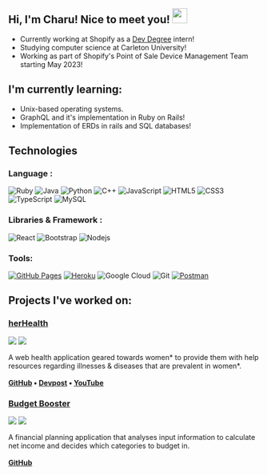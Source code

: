 ## Hi, I'm Charu! Nice to meet you! <img src="https://raw.githubusercontent.com/aemmadi/aemmadi/master/wave.gif" width="30px">

- Currently working at Shopify as a [Dev Degree](https://devdegree.ca/) intern!
- Studying computer science at Carleton University!
- Working as part of Shopify's Point of Sale Device Management Team starting May 2023!

## I'm currently learning:
- Unix-based operating systems.
- GraphQL and it's implementation in Ruby on Rails!
- Implementation of ERDs in rails and SQL databases!

## Technologies

### Language :
![Ruby](https://img.shields.io/badge/ruby-%23CC342D.svg?style=for-the-badge&logo=ruby&logoColor=white)
![Java](https://img.shields.io/badge/java-%23ED8B00.svg?style=for-the-badge&logo=java&logoColor=white)
![Python](https://img.shields.io/badge/python-3670A0?style=for-the-badge&logo=python&logoColor=ffdd54)
![C++](https://img.shields.io/badge/c++-%2300599C.svg?style=for-the-badge&logo=c%2B%2B&logoColor=white)
![JavaScript](https://img.shields.io/badge/javascript-%23323330.svg?style=for-the-badge&logo=javascript&logoColor=%23F7DF1E)
![HTML5](https://img.shields.io/badge/-HTML5-E34F26?style=flat-square&logo=html5&logoColor=white)
![CSS3](https://img.shields.io/badge/-CSS3-1572B6?style=flat-square&logo=css3)
![TypeScript](https://img.shields.io/badge/-TypeScript-007ACC?style=flat-square&logo=typescript)
![MySQL](https://img.shields.io/badge/mysql-%2300f.svg?style=for-the-badge&logo=mysql&logoColor=white)

### Libraries & Framework :

![React](https://img.shields.io/badge/-React-black?style=flat-square&logo=react)
![Bootstrap](https://img.shields.io/badge/-Bootstrap-563D7C?style=flat-square&logo=bootstrap)
![Nodejs](https://img.shields.io/badge/-Nodejs-black?style=flat-square&logo=Node.js)

### Tools:

<a href="#"><img alt="GitHub Pages" src="https://img.shields.io/badge/GitHub%20Pages-%23327FC7.svg?logo=github&logoColor=white"></a> 
<a href="#"><img alt="Heroku" src="https://img.shields.io/badge/Heroku%20-%23430098.svg?logo=heroku&logoColor=white"></a>
![Google Cloud](https://img.shields.io/badge/Google%20Cloud-black?style=flat-square&logo=google-cloud)
![Git](https://img.shields.io/badge/-Git-black?style=flat-square&logo=git)
<a href="#"><img alt="Postman" src="https://img.shields.io/badge/Postman-FF6C37?logo=postman&logoColor=white"></a>


## Projects I've worked on:
### [herHealth](https://github.com/gonzk/her-health)
![](https://img.shields.io/badge/-cmd--f-dec19b)
![](https://img.shields.io/badge/-TELUS's%20best%20health%20solution-darkgreen)<br>

A web health application geared towards women* to provide them with help resources regarding illnesses & diseases that are prevalent in women*.
<br>
<br>
**[GitHub](https://github.com/gonzk/her-health) • [Devpost](https://devpost.com/software/herhealth-1pwmti) • [YouTube](https://www.youtube.com/watch?v=j_EjmTCQYTM)**

### [Budget Booster](https://github.com/Keaton11/Budget-Booster)
![](https://img.shields.io/badge/-ConUHacks-purple)
![](https://img.shields.io/badge/-Best%20Financial%20Solution-darkgreen)<br>

A financial planning application that analyses input information to calculate net income and decides which categories to budget in.<br><br>
**[GitHub](https://github.com/Keaton11/Budget-Booster)**
<br>

